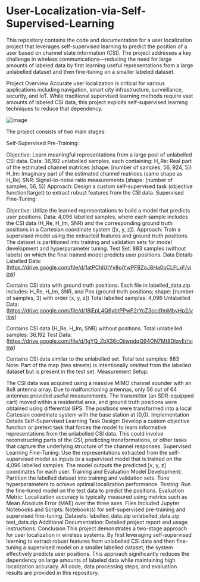 # User-Localization-via-Self-Supervised-Learning
This repository contains the code and documentation for a user localization project that leverages self-supervised learning to predict the position of a user based on channel state information (CSI). The project addresses a key challenge in wireless communications—reducing the need for large amounts of labeled data by first learning useful representations from a large unlabelled dataset and then fine-tuning on a smaller labeled dataset.

Project Overview
Accurate user localization is critical for various applications including navigation, smart city infrastructure, surveillance, security, and IoT. While traditional supervised learning methods require vast amounts of labeled CSI data, this project exploits self-supervised learning techniques to reduce that dependency.

![image](https://github.com/user-attachments/assets/1f02c01d-5e78-4a19-a894-82c26fee6da3)


The project consists of two main stages:

Self-Supervised Pre-Training:

Objective: Learn meaningful representations from a large pool of unlabelled CSI data.
Data: 36,192 unlabelled samples, each containing:
H_Re: Real part of the estimated channel matrices (shape: [number of samples, 56, 924, 5])
H_Im: Imaginary part of the estimated channel matrices (same shape as H_Re)
SNR: Signal-to-noise ratio measurements (shape: [number of samples, 56, 5])
Approach: Design a custom self-supervised task (objective function/target) to extract robust features from the CSI data.
Supervised Fine-Tuning:

Objective: Utilize the learned representations to build a model that predicts user positions.
Data: 4,096 labelled samples, where each sample includes the CSI data (H_Re, H_Im, SNR) and the corresponding ground truth positions in a Cartesian coordinate system ([x, y, z]).
Approach: Train a supervised model using the extracted features and ground truth positions. The dataset is partitioned into training and validation sets for model development and hyperparameter tuning.
Test Set: 883 samples (without labels) on which the final trained model predicts user positions.
Data Details
Labelled Data: (https://drive.google.com/file/d/1atPChIUtYv8oiYwPFBZoJ8Ha0pCLFLxF/view)

Contains CSI data with ground truth positions.
Each file in labelled_data.zip includes:
H_Re, H_Im, SNR, and Pos (ground truth positions; shape: [number of samples, 3] with order [x, y, z])
Total labelled samples: 4,096
Unlabelled Data: (https://drive.google.com/file/d/18iEpL4Q6ybtPPwP2rYcZ3ocdfmMbyHp2/view)

Contains CSI data (H_Re, H_Im, SNR) without positions.
Total unlabelled samples: 36,192
Test Data: (https://drive.google.com/file/d/1gYQ_ZbX36cOiiwpdqQ94ON7Mt8DlqvEr/view)

Contains CSI data similar to the unlabelled set.
Total test samples: 883
Note: Part of the map (two streets) is intentionally omitted from the labelled dataset but is present in the test set.
Measurement Setup:

The CSI data was acquired using a massive MIMO channel sounder with an 8x8 antenna array.
Due to malfunctioning antennas, only 56 out of 64 antennas provided useful measurements.
The transmitter (an SDR-equipped cart) moved within a residential area, and ground truth positions were obtained using differential GPS. The positions were transformed into a local Cartesian coordinate system with the base station at (0,0).
Implementation Details
Self-Supervised Learning
Task Design:
Develop a custom objective function or pretext task that forces the model to learn informative representations from the unlabelled CSI data. This could involve reconstructing parts of the CSI, predicting transformations, or other tasks that capture the underlying structure of the channel responses.
Supervised Learning
Fine-Tuning:
Use the representations extracted from the self-supervised model as inputs to a supervised model that is trained on the 4,096 labelled samples. The model outputs the predicted [x, y, z] coordinates for each user.
Training and Evaluation
Model Development:
Partition the labelled dataset into training and validation sets.
Tune hyperparameters to achieve optimal localization performance.
Testing:
Run the fine-tuned model on the test data to predict the positions.
Evaluation Metric:
Localization accuracy is typically measured using metrics such as Mean Absolute Error (MAE) over the three axes.
Files Included
Jupyter Notebooks and Scripts:
Notebook(s) for self-supervised pre-training and supervised fine-tuning.
Datasets:
labelled_data.zip
unlabelled_data.zip
test_data.zip
Additional Documentation:
Detailed project report and usage instructions.
Conclusion
This project demonstrates a two-stage approach for user localization in wireless systems. By first leveraging self-supervised learning to extract robust features from unlabelled CSI data and then fine-tuning a supervised model on a smaller labelled dataset, the system effectively predicts user positions. This approach significantly reduces the dependency on large amounts of labeled data while maintaining high localization accuracy. All code, data processing steps, and evaluation results are provided in this repository.
